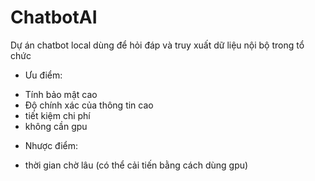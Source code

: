 # ChatbotAI
Dự án chatbot local dùng để hỏi đáp và truy xuất dữ liệu nội bộ trong tổ chức
- Ưu điểm:
+ Tính bảo mật cao
+ Độ chính xác của thông tin cao
+ tiết kiệm chi phí
+ không cần gpu
- Nhược điểm:
+ thời gian chờ lâu (có thể cải tiến bằng cách dùng gpu)

